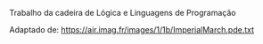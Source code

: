 
Trabalho da cadeira de Lógica e Linguagens de Programação 

Adaptado de: https://air.imag.fr/images/1/1b/ImperialMarch.pde.txt